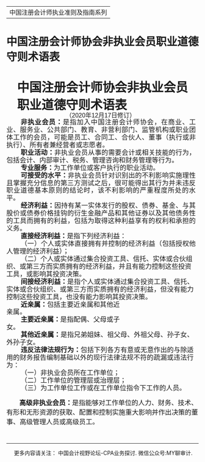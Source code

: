 ﻿<!DOCTYPE HTML PUBLIC "-//W3C//DTD HTML 4.0 Transitional//EN">
<HTML xmlns:o = "urn:schemas-microsoft-com:office:office"><HEAD><TITLE>中国注册会计师协会非执业会员职业道德守则术语表</TITLE>
<META content="text/html; charset=gb2312" http-equiv=Content-Type>
<META name=GENERATOR content="MSHTML 11.00.10570.1001"><LINK rel=stylesheet 
href="_template.css"></HEAD>
<BODY>
<DIV id=nsbanner>
<DIV id=bannerrow1>
<TABLE class=bannerparthead>
  <TBODY>
  <TR id=hdr>
    <TD class=runninghead noWrap>中国注册会计师执业准则及指南系列</TD></TR></TBODY></TABLE></DIV>
<DIV id=titlerow>
<H1 class=dtH1>中国注册会计师协会非执业会员职业道德守则术语表</H1></DIV></DIV>
<DIV id=nstext><BR>
<P class=lv1 style="MARGIN: auto 7.35pt auto 21pt"><A name=_Toc94098087><SPAN 
style="mso-font-width: 95%"><STRONG><FONT size=6 
face=微软雅黑>中国注册会计师协会非执业会员职业道德守则术语表</FONT></STRONG></SPAN></A><o:p></o:p></P>
<P class=MsoBodyText 
style="LAYOUT-GRID-MODE: char; TEXT-ALIGN: center; MARGIN: auto 7.35pt auto 0.1pt; LINE-HEIGHT: 115%" 
align=center><SPAN style='FONT-FAMILY: "微软雅黑",sans-serif'><FONT size=3>（<SPAN 
lang=EN-US>2020</SPAN>年<SPAN lang=EN-US>12</SPAN>月<SPAN 
lang=EN-US>17</SPAN>日修订）<SPAN lang=EN-US><o:p></o:p></SPAN></FONT></SPAN></P>
<P class=MsoBodyText 
style="LAYOUT-GRID-MODE: char; TEXT-ALIGN: justify; TEXT-JUSTIFY: inter-ideograph; MARGIN: auto 5.55pt auto 0cm; LINE-HEIGHT: 115%; TEXT-INDENT: 28.05pt"><B 
style="mso-bidi-font-weight: normal"><SPAN 
style='FONT-SIZE: 13pt; FONT-FAMILY: "微软雅黑",sans-serif; LINE-HEIGHT: 115%'>非执业会员：</SPAN></B><SPAN 
style='FONT-SIZE: 13pt; FONT-FAMILY: "微软雅黑",sans-serif; LINE-HEIGHT: 115%'>是指加入中国注册会计师协会，在商业、工业、服务业、公共部门、教育、非营利部门、监管机构或职业团体工作的会员，可能是员工、合同工、合伙人、董事（执行或非执行）、所有者兼经营者或志愿者。<SPAN 
lang=EN-US><o:p></o:p></SPAN></SPAN></P>
<P class=MsoBodyText 
style="LAYOUT-GRID-MODE: char; TEXT-ALIGN: justify; TEXT-JUSTIFY: inter-ideograph; MARGIN: auto 5.9pt auto 0cm; LINE-HEIGHT: 115%; TEXT-INDENT: 28.05pt"><B 
style="mso-bidi-font-weight: normal"><SPAN 
style='FONT-SIZE: 13pt; FONT-FAMILY: "微软雅黑",sans-serif; LINE-HEIGHT: 115%'>职业活动：</SPAN></B><SPAN 
style='FONT-SIZE: 13pt; FONT-FAMILY: "微软雅黑",sans-serif; LINE-HEIGHT: 115%'>非执业会员从事的需要会计或相关技能的行为，包括会计、内部审计、税务、管理咨询和财务管理等行为。<SPAN 
lang=EN-US><o:p></o:p></SPAN></SPAN></P>
<P class=MsoNormal 
style="LAYOUT-GRID-MODE: char; MARGIN: auto 7.35pt auto 0cm; LINE-HEIGHT: 115%; TEXT-INDENT: 28.05pt"><B 
style="mso-bidi-font-weight: normal"><SPAN 
style='FONT-SIZE: 13pt; FONT-FAMILY: "微软雅黑",sans-serif; LINE-HEIGHT: 115%'>专业服务：</SPAN></B><SPAN 
style='FONT-SIZE: 13pt; FONT-FAMILY: "微软雅黑",sans-serif; LINE-HEIGHT: 115%'>为工作单位或客户执行的职业活动。<SPAN 
lang=EN-US><o:p></o:p></SPAN></SPAN></P>
<P class=MsoBodyText 
style="LAYOUT-GRID-MODE: char; TEXT-ALIGN: justify; TEXT-JUSTIFY: inter-ideograph; MARGIN: auto 5.85pt auto 0cm; LINE-HEIGHT: 115%; TEXT-INDENT: 28.05pt"><B 
style="mso-bidi-font-weight: normal"><SPAN 
style='FONT-SIZE: 13pt; FONT-FAMILY: "微软雅黑",sans-serif; LINE-HEIGHT: 115%'>可接受的水平：</SPAN></B><SPAN 
style='FONT-SIZE: 13pt; FONT-FAMILY: "微软雅黑",sans-serif; LINE-HEIGHT: 115%'>非执业会员针对识别出的不利影响实施理性且掌握充分信息的第三方测试之后，很可能得出其行为并未违反职业道德基本原则的结论时，该不利影响的严重程度所处的水平。<SPAN 
lang=EN-US><o:p></o:p></SPAN></SPAN></P>
<P class=MsoBodyText 
style="LAYOUT-GRID-MODE: char; TEXT-ALIGN: justify; TEXT-JUSTIFY: inter-ideograph; MARGIN: auto 5.75pt auto 0cm; LINE-HEIGHT: 115%; TEXT-INDENT: 28.05pt"><B 
style="mso-bidi-font-weight: normal"><SPAN 
style='FONT-SIZE: 13pt; FONT-FAMILY: "微软雅黑",sans-serif; LINE-HEIGHT: 115%'>经济利益：</SPAN></B><SPAN 
style='FONT-SIZE: 13pt; FONT-FAMILY: "微软雅黑",sans-serif; LINE-HEIGHT: 115%'>因持有某一实体发行的股权、债券、基金、与其股价或债券价格挂钩的衍生金融产品和其他证券以及其他债务性的工具而拥有的利益，包括为取得这种利益享有的权利和承担的义务。<SPAN 
lang=EN-US><o:p></o:p></SPAN></SPAN></P>
<P class=MsoNormal 
style="LAYOUT-GRID-MODE: char; MARGIN: auto 7.35pt auto 0cm; LINE-HEIGHT: 115%; TEXT-INDENT: 28.05pt"><B 
style="mso-bidi-font-weight: normal"><SPAN 
style='FONT-SIZE: 13pt; FONT-FAMILY: "微软雅黑",sans-serif; LINE-HEIGHT: 115%'>直接经济利益：</SPAN></B><SPAN 
style='FONT-SIZE: 13pt; FONT-FAMILY: "微软雅黑",sans-serif; LINE-HEIGHT: 115%'>是指下列经济利益：<SPAN 
lang=EN-US><o:p></o:p></SPAN></SPAN></P>
<P class=MsoBodyText 
style="LAYOUT-GRID-MODE: char; TEXT-ALIGN: justify; TEXT-JUSTIFY: inter-ideograph; MARGIN: auto 5.7pt auto 0cm; LINE-HEIGHT: 115%; TEXT-INDENT: 28.05pt"><SPAN 
style='FONT-SIZE: 13pt; FONT-FAMILY: "微软雅黑",sans-serif; LINE-HEIGHT: 115%'>（一）个人或实体直接拥有并控制的经济利益（包括授权他人管理的经济利益）；<SPAN 
lang=EN-US><o:p></o:p></SPAN></SPAN></P>
<P class=MsoBodyText 
style="LAYOUT-GRID-MODE: char; MARGIN: auto 4.5pt auto 0cm; LINE-HEIGHT: 115%; TEXT-INDENT: 28.05pt"><SPAN 
style='FONT-SIZE: 13pt; FONT-FAMILY: "微软雅黑",sans-serif; LINE-HEIGHT: 115%'>（二）个人或实体通过集合投资工具、信托、实体或合伙组织、或第三方而实质拥有的经济利益，并且有能力控制这些投资工具，或影响其投资决策。<SPAN 
lang=EN-US><o:p></o:p></SPAN></SPAN></P>
<P class=MsoBodyText 
style="LAYOUT-GRID-MODE: char; TEXT-ALIGN: justify; TEXT-JUSTIFY: inter-ideograph; MARGIN: auto 9.7pt auto 0cm; LINE-HEIGHT: 115%; TEXT-INDENT: 28.05pt"><B 
style="mso-bidi-font-weight: normal"><SPAN 
style='FONT-SIZE: 13pt; FONT-FAMILY: "微软雅黑",sans-serif; LINE-HEIGHT: 115%'>间接经济利益：</SPAN></B><SPAN 
style='FONT-SIZE: 13pt; FONT-FAMILY: "微软雅黑",sans-serif; LINE-HEIGHT: 115%'>是指个人或实体通过集合投资工具、信托、实体或合伙组织、或第三方而实质拥有的经济利益，但没有能力控制这些投资工具，也没有能力影响其投资决策。<SPAN 
lang=EN-US><o:p></o:p></SPAN></SPAN></P>
<P class=MsoNormal 
style="LAYOUT-GRID-MODE: char; MARGIN: auto 144.2pt auto 0cm; LINE-HEIGHT: 115%; TEXT-INDENT: 28.05pt"><B 
style="mso-bidi-font-weight: normal"><SPAN 
style='FONT-SIZE: 13pt; FONT-FAMILY: "微软雅黑",sans-serif; LINE-HEIGHT: 115%'>近亲属：</SPAN></B><SPAN 
style='FONT-SIZE: 13pt; FONT-FAMILY: "微软雅黑",sans-serif; LINE-HEIGHT: 115%'>包括主要近亲属和其他近亲属。<SPAN 
lang=EN-US><o:p></o:p></SPAN></SPAN></P>
<P class=MsoNormal 
style="LAYOUT-GRID-MODE: char; MARGIN: auto 144.2pt auto 0cm; LINE-HEIGHT: 115%; TEXT-INDENT: 28.05pt"><B 
style="mso-bidi-font-weight: normal"><SPAN 
style='FONT-SIZE: 13pt; FONT-FAMILY: "微软雅黑",sans-serif; LINE-HEIGHT: 115%'>主要近亲属：</SPAN></B><SPAN 
style='FONT-SIZE: 13pt; FONT-FAMILY: "微软雅黑",sans-serif; LINE-HEIGHT: 115%'>是指配偶、父母或子女。<SPAN 
lang=EN-US><o:p></o:p></SPAN></SPAN></P>
<P class=MsoBodyText 
style="LAYOUT-GRID-MODE: char; TEXT-ALIGN: justify; TEXT-JUSTIFY: inter-ideograph; MARGIN: auto 9.85pt auto 0cm; LINE-HEIGHT: 115%; TEXT-INDENT: 28.05pt"><B 
style="mso-bidi-font-weight: normal"><SPAN 
style='FONT-SIZE: 13pt; FONT-FAMILY: "微软雅黑",sans-serif; LINE-HEIGHT: 115%'>其他近亲属：</SPAN></B><SPAN 
style='FONT-SIZE: 13pt; FONT-FAMILY: "微软雅黑",sans-serif; LINE-HEIGHT: 115%'>是指兄弟姐妹、祖父母、外祖父母、孙子女、外孙子女。<SPAN 
lang=EN-US><o:p></o:p></SPAN></SPAN></P>
<P class=MsoBodyText 
style="LAYOUT-GRID-MODE: char; TEXT-ALIGN: justify; TEXT-JUSTIFY: inter-ideograph; MARGIN: auto 9.8pt auto 0cm; LINE-HEIGHT: 115%; TEXT-INDENT: 28.05pt"><B 
style="mso-bidi-font-weight: normal"><SPAN 
style='FONT-SIZE: 13pt; FONT-FAMILY: "微软雅黑",sans-serif; LINE-HEIGHT: 115%'>违反法律法规行为：</SPAN></B><SPAN 
style='FONT-SIZE: 13pt; FONT-FAMILY: "微软雅黑",sans-serif; LINE-HEIGHT: 115%'>包括下列各方有意或无意作出的与除适用的财务报告编制基础以外的现行法律法规不符的疏漏或违法行为：<SPAN 
lang=EN-US><o:p></o:p></SPAN></SPAN></P>
<P class=MsoBodyText 
style="LAYOUT-GRID-MODE: char; MARGIN: auto 7.35pt auto 0cm; LINE-HEIGHT: 115%; TEXT-INDENT: 28.05pt"><SPAN 
style='FONT-SIZE: 13pt; FONT-FAMILY: "微软雅黑",sans-serif; LINE-HEIGHT: 115%'>（一）非执业会员所在工作单位；<SPAN 
lang=EN-US><o:p></o:p></SPAN></SPAN></P>
<P class=MsoBodyText 
style="LAYOUT-GRID-MODE: char; MARGIN: auto 7.35pt auto 0cm; LINE-HEIGHT: 115%; TEXT-INDENT: 28.05pt"><SPAN 
style='FONT-SIZE: 13pt; FONT-FAMILY: "微软雅黑",sans-serif; LINE-HEIGHT: 115%'>（二）工作单位的管理层或治理层；<SPAN 
lang=EN-US><o:p></o:p></SPAN></SPAN></P>
<P class=MsoBodyText 
style="LAYOUT-GRID-MODE: char; MARGIN: auto 7.35pt auto 0cm; LINE-HEIGHT: 115%; TEXT-INDENT: 28.05pt"><SPAN 
style='FONT-SIZE: 13pt; FONT-FAMILY: "微软雅黑",sans-serif; LINE-HEIGHT: 115%'>（三）为工作单位工作或在工作单位指令下工作的人员。<SPAN 
lang=EN-US><o:p></o:p></SPAN></SPAN></P>
<P><B style="mso-bidi-font-weight: normal"><SPAN 
style='FONT-SIZE: 13pt; FONT-FAMILY: "微软雅黑",sans-serif; mso-ansi-language: EN-US; mso-bidi-font-family: "Times New Roman"; mso-font-kerning: 1.0pt; mso-fareast-language: ZH-CN; mso-bidi-language: AR-SA; mso-bidi-theme-font: minor-bidi'>&nbsp;&nbsp;&nbsp;&nbsp;&nbsp;&nbsp; 
高级非执业会员：</SPAN></B><SPAN 
style='FONT-SIZE: 13pt; FONT-FAMILY: "微软雅黑",sans-serif; mso-ansi-language: EN-US; mso-bidi-font-family: "Times New Roman"; mso-font-kerning: 1.0pt; mso-fareast-language: ZH-CN; mso-bidi-language: AR-SA; mso-bidi-theme-font: minor-bidi'>是指能够对工作单位的人力、财务、技术、有形和无形资源的获取、配置和控制实施重大影响并作出决策的董事、高级管理人员或高级员工。</SPAN></P>
<P>&nbsp;</P></DIV>
<DIV id=nstext>
<HR>
</DIV>
<DIV class=footer>
<P>&nbsp;&nbsp;&nbsp;&nbsp;&nbsp;更多内容请关注： 中国会计视野论坛-CPA业务探讨. 
微信公众号:MY聊审计.</P></DIV></BODY></HTML>
